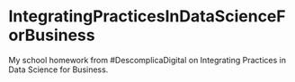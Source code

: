 # IntegratingPracticesInDataScienceForBusiness
My school homework from #DescomplicaDigital on ​Integrating Practices in Data Science for Business.
